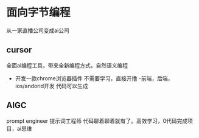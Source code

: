 # 面向字节编程

从一家直播公司变成ai公司
## cursor
   全面ai编程工具，带来全新编程方式，自然语义编程
   - 开发一款chrome浏览器插件
   不需要学习，直接开撸
-前端，后端，ios/andorid开发
代码可以生成
## AIGC
prompt engineer 提示词工程师
代码聊着聊着就有了。高效学习，0代码完成项目，ai思维
